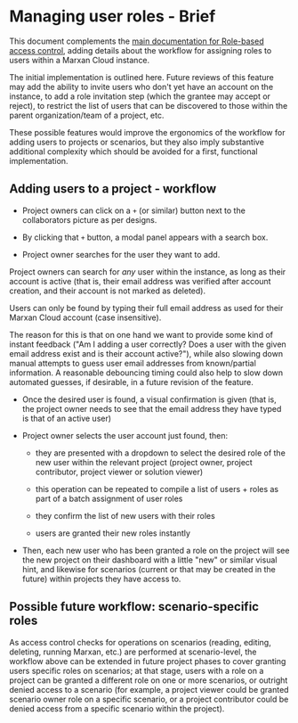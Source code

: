 # Managing user roles - Brief

This document complements the [main documentation for Role-based access
control](../brief.md), adding details about the workflow for assigning roles to
users within a Marxan Cloud instance.

The initial implementation is outlined here. Future reviews of this feature
may add the ability to invite users who don't yet have an account on the
instance, to add a role invitation step (which the grantee may accept or
reject), to restrict the list of users that can be discovered to those within
the parent organization/team of a project, etc.

These possible features would improve the ergonomics of the workflow for adding
users to projects or scenarios, but they also imply substantive additional
complexity which should be avoided for a first, functional implementation.

## Adding users to a project - workflow

- Project owners can click on a `+` (or similar) button next to the
  collaborators picture as per designs.

- By clicking that `+` button, a modal panel appears with a search box.

- Project owner searches for the user they want to add.

Project owners can search for *any* user within the instance, as long as their
account is active (that is, their email address was verified after account
creation, and their account is not marked as deleted).

Users can only be found by typing their full email address as used for their
Marxan Cloud account (case insensitive).

The reason for this is that on one hand we want to provide some kind of instant
feedback ("Am I adding a user correctly? Does a user with the given email
address exist and is their account active?"), while also slowing down manual
attempts to guess user email addresses from known/partial information. A
reasonable debouncing timing could also help to slow down automated guesses, if
desirable, in a future revision of the feature.

- Once the desired user is found, a visual confirmation is given (that is, the
  project owner needs to see that the email address they have typed is that of
  an active user)

- Project owner selects the user account just found, then:

  - they are presented with a dropdown to select the desired role of the new
    user within the relevant project (project owner, project contributor,
    project viewer or solution viewer)

  - this operation can be repeated to compile a list of users + roles as part of
    a batch assignment of user roles

   - they confirm the list of new users with their roles
   
   - users are granted their new roles instantly

- Then, each new user who has been granted a role on the project will see the
  new project on their dashboard with a little "new" or similar visual hint, and
  likewise for scenarios (current or that may be created in the future) within
  projects they have access to.

## Possible future workflow: scenario-specific roles

As access control checks for operations on scenarios (reading, editing,
deleting, running Marxan, etc.) are performed at scenario-level, the workflow
above can be extended in future project phases to cover granting users specific
roles on scenarios; at that stage, users with a role on a project can be granted
a different role on one or more scenarios, or outright denied access to a
scenario (for example, a project viewer could be granted scenario owner role on
a specific scenario, or a project contributor could be denied access from a
specific scenario within the project).
